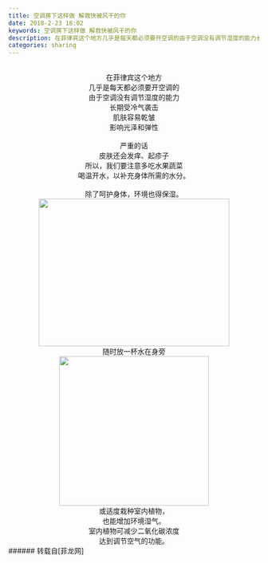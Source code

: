 ```yaml
---
title: 空调房下这样做 解救快被风干的你
date: 2018-2-23 18:02
keywords: 空调房下这样做 解救快被风干的你
description: 在菲律宾这个地方几乎是每天都必须要开空调的由于空调没有调节湿度的能力长期受冷气袭击肌肤容易乾皱影响光泽和弹性严重的话皮肤还会发痒、起疹子所以，我们要注意多吃水果蔬菜喝温开水，以补充身体所需的水分。除了呵护身体，环境也得保湿。随时放一杯水在身旁或适度栽种室内植物，也能增加环境湿气。室内植物可减少二氧化碳浓度达到调节空气的功能。
categories: sharing
---
```

<td class="t_f" id="postmessage_1155103">

<div align="center"><br/>
在菲律宾这个地方<br/>
几乎是每天都必须要开空调的<br/>
<img alt="" border="0" class="zoom" data-cf-modified-fb394cce4fc94b8c04a6b3fc-="" file="http://images.bqshuo.com/531b48fd441f4a9ca879c378db1b02f5.jpg" id="aimg_x2X1d" lazyloadthumb="1" onclick="" onmouseover="" src="http://images.bqshuo.com/531b48fd441f4a9ca879c378db1b02f5.jpg"/><br/>
由于空调没有调节湿度的能力<br/>
长期受冷气袭击<br/>
肌肤容易乾皱<br/>
影响光泽和弹性<br/>
<br/>
严重的话<br/>
皮肤还会发痒、起疹子<br/>
所以，我们要注意多吃水果蔬菜<br/>
喝温开水，以补充身体所需的水分。<br/>
<br/>
除了呵护身体，环境也得保湿。<br/>
<img alt="" border="0" class="zoom" data-cf-modified-fb394cce4fc94b8c04a6b3fc-="" file="http://img.mp.itc.cn/upload/20170524/d9ce2fe7059c4940a9fc782b79e0c956_th.jpg" height="296" id="aimg_BmMUU" onclick="" onmouseover="" src="http://img.mp.itc.cn/upload/20170524/d9ce2fe7059c4940a9fc782b79e0c956_th.jpg" width="382"/><br/>
随时放一杯水在身旁<br/>
<img alt="" border="0" class="zoom" data-cf-modified-fb394cce4fc94b8c04a6b3fc-="" file="http://www.gdlifang.com/UploadFiles/FCK/玉簪.jpg" height="300" id="aimg_lMonw" onclick="" onmouseover="" src="http://www.gdlifang.com/UploadFiles/FCK/玉簪.jpg" width="300"/><br/>
或适度栽种室内植物，<br/>
也能增加环境湿气。<br/>
室内植物可减少二氧化碳浓度<br/>
达到调节空气的功能。<br/>
</div></td>
###### 转载自[菲龙网]